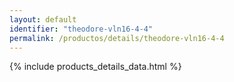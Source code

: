 ```yaml
---
layout: default
identifier: "theodore-vln16-4-4"
permalink: /productos/details/theodore-vln16-4-4
---
```


{% include products_details_data.html %}

